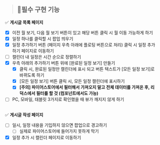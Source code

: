 
>## 📌필수 구현 기능<br>

✅ **게시글 목록 페이지**
+ [x] 이전 월 보기, 다음 월 보기 버튼이 있고 해당 버튼 클릭 시 월 이동 가능하게 하기
+ [x] 일정 하나를 클릭할 시 팝업 띄우기
+ [x] 일정 추가하기 버튼 (페이지 우측 아래에 플로팅 버튼으로 처리) 클릭 시 일정 추가하기 페이지로 이동하기
+ [ ] 캘린더 내 일정은 시간 순으로 정렬하기
+ [x] 우측 아래의 추가하기 버튼 위에 [완료된 일정 보기] 만들기
  + [x] 클릭 시, 완료된 일정만 캘린더에 표시 되고 버튼 텍스트가 [모든 일정 보기]로 바뀌도록 하기
  + [x] [모든 일정 보기] 버튼 클릭 시, 모든 일정 캘린더에 표시하기
  + [x] **[주의] 파이어스토어에서 필터해서 가져오지 말고 전체 데이터를 가져온 후, 리덕스에서 필터를 할 것 (컴포넌트에서도 가능)**
 + [ ] PC, 모바일, 태블릿 3가지로 확인했을 때 뷰가 깨지지 않게 하기
<br><br>

✅ **게시글 작성 페이지**
+ [ ] 일시, 일정 내용을 기입하지 않으면 팝업으로 경고하기
  + [ ] 실제로 파이어스토어에 들어가지 못하게 막기
+ [x] 일정 추가 시 캘린더 페이지로 이동하기